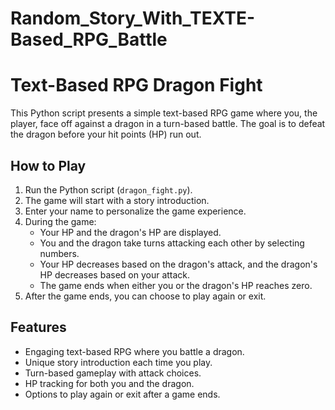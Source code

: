# Random_Story_With_TEXTE-Based_RPG_Battle
# Text-Based RPG Dragon Fight

This Python script presents a simple text-based RPG game where you, the player, face off against a dragon in a turn-based battle. The goal is to defeat the dragon before your hit points (HP) run out.

## How to Play

1. Run the Python script (`dragon_fight.py`).
2. The game will start with a story introduction.
3. Enter your name to personalize the game experience.
4. During the game:
   - Your HP and the dragon's HP are displayed.
   - You and the dragon take turns attacking each other by selecting numbers.
   - Your HP decreases based on the dragon's attack, and the dragon's HP decreases based on your attack.
   - The game ends when either you or the dragon's HP reaches zero.
5. After the game ends, you can choose to play again or exit.

## Features

- Engaging text-based RPG where you battle a dragon.
- Unique story introduction each time you play.
- Turn-based gameplay with attack choices.
- HP tracking for both you and the dragon.
- Options to play again or exit after a game ends.
